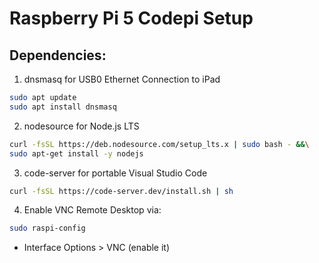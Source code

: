 # Raspberry Pi 5 Codepi Setup

## Dependencies:

1. dnsmasq for USB0 Ethernet Connection to iPad
```bash
sudo apt update
sudo apt install dnsmasq
```

2. nodesource for Node.js LTS
```bash
curl -fsSL https://deb.nodesource.com/setup_lts.x | sudo bash - &&\
sudo apt-get install -y nodejs
```

3. code-server for portable Visual Studio Code
```bash
curl -fsSL https://code-server.dev/install.sh | sh
```

4. Enable VNC Remote Desktop via:
```bash
sudo raspi-config
```

- Interface Options > VNC (enable it)

